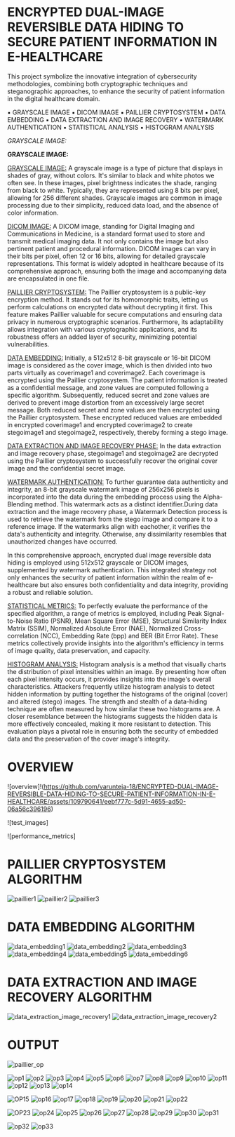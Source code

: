 # ENCRYPTED DUAL-IMAGE REVERSIBLE DATA HIDING TO SECURE PATIENT INFORMATION IN E-HEALTHCARE

This project symbolize the innovative integration of cybersecurity methodologies, combining both cryptographic techniques and steganographic approaches, to enhance the security of patient information in the digital healthcare domain.  

▪️ GRAYSCALE IMAGE
▪️ DICOM IMAGE
▪️ PAILLIER CRYPTOSYSTEM
▪️ DATA EMBEDDING
▪️ DATA EXTRACTION AND IMAGE RECOVERY
▪️ WATERMARK AUTHENTICATION
▪️ STATISTICAL ANALYSIS
▪️ HISTOGRAM ANALYSIS

   
<em>GRAYSCALE IMAGE:</em>

<b>GRAYSCALE IMAGE:</b>

<ins>GRAYSCALE IMAGE:</ins>
A grayscale image is a type of picture that displays in shades of gray, without colors. It's similar to black and white photos we often see. In these images, pixel brightness indicates the shade, ranging from black to white. Typically, they are represented using 8 bits per pixel, allowing for 256 different shades. Grayscale images are common in image processing due to their simplicity, reduced data load, and the absence of color information.

<ins>DICOM IMAGE:</ins>
A DICOM image, standing for Digital Imaging and Communications in Medicine, is a standard format used to store and transmit medical imaging data. It not only contains the image but also pertinent patient and procedural information. DICOM images can vary in their bits per pixel, often 12 or 16 bits, allowing for detailed grayscale representations. This format is widely adopted in healthcare because of its comprehensive approach, ensuring both the image and accompanying data are encapsulated in one file.

<ins>PAILLIER CRYPTOSYSTEM:</ins>
The Paillier cryptosystem is a public-key encryption method. It stands out for its homomorphic traits, letting us perform calculations on encrypted data without decrypting it first. This feature makes Paillier valuable for secure computations and ensuring data privacy in numerous cryptographic scenarios. Furthermore, its adaptability allows integration with various cryptographic applications, and its robustness offers an added layer of security, minimizing potential vulnerabilities.

<ins>DATA EMBEDDING:</ins>
Initially, a 512x512 8-bit grayscale or 16-bit DICOM image is considered as the cover image, which is then divided into two parts virtually as coverimage1 and coverimage2. Each coverimage is encrypted using the Paillier cryptosystem. The patient information is treated as a confidential message, and zone values are computed following a specific algorithm. Subsequently, reduced secret and zone values are derived to prevent image distortion from an excessively large secret message. Both reduced secret and zone values are then encrypted using the Paillier cryptosystem. These encrypted reduced values are embedded in encrypted coverimage1 and encrypted coverimage2 to create stegoimage1 and stegoimage2, respectively, thereby forming a stego image.

<ins>DATA EXTRACTION AND IMAGE RECOVERY PHASE:</ins>
In the data extraction and image recovery phase, stegoimage1 and stegoimage2 are decrypted using the Paillier cryptosystem to successfully recover the original cover image and the confidential secret image.

<ins>WATERMARK AUTHENTICATION:</ins>
To further guarantee data authenticity and integrity, an 8-bit grayscale watermark image of 256x256 pixels is incorporated into the data during the embedding process using the Alpha-Blending method. This watermark acts as a distinct identifier.During data extraction and the image recovery phase, a Watermark Detection process is used to retrieve the watermark from the stego image and compare it to a reference image. If the watermarks align with eachother, it verifies the data's authenticity and integrity. Otherwise, any dissimilarity resembles that unauthorized changes have occurred.

In this comprehensive approach, encrypted dual image reversible data hiding is employed using 512x512 grayscale or DICOM images, supplemented by watermark authentication. This integrated strategy not only enhances the security of patient information within the realm of e-healthcare but also ensures both confidentiality and data integrity, providing a robust and reliable solution.

<ins>STATISTICAL METRICS:</ins> 
To perfectly evaluate the performance of the specified algorithm, a range of metrics is employed, including Peak Signal-to-Noise Ratio (PSNR), Mean Square Error (MSE), Structural Similarity Index Matrix (SSIM), Normalized Absolute Error (NAE), Normalized Cross-correlation (NCC), Embedding Rate (bpp) and BER (Bit Error Rate). These metrics collectively provide insights into the algorithm's efficiency in terms of image quality, data preservation, and capacity.

<ins>HISTOGRAM ANALYSIS:</ins> 
Histogram analysis is a method that visually charts the distribution of pixel intensities within an image. By presenting how often each pixel intensity occurs, it provides insights into the image's overall characteristics. Attackers frequently utilize histogram analysis to detect hidden information by putting together the histograms of the original (cover) and altered (stego) images. The strength and stealth of a data-hiding technique are often measured by how similar these two histograms are. A closer resemblance between the histograms suggests the hidden data is more effectively concealed, making it more resistant to detection. This evaluation plays a pivotal role in ensuring both the security of embedded data and the preservation of the cover image's integrity.

# OVERVIEW
![overview]!(https://github.com/varunteja-18/ENCRYPTED-DUAL-IMAGE-REVERSIBLE-DATA-HIDING-TO-SECURE-PATIENT-INFORMATION-IN-E-HEALTHCARE/assets/109790641/eebf777c-5d91-4655-ad50-06a56c396196)


![test_images]

![performance_metrics]

# PAILLIER CRYPTOSYSTEM ALGORITHM
![paillier1](https://github.com/Neeraja-Kallamadi/Information_Security_E-Health_Encrypted_Dual-Image_Reversible_Data_Hiding/assets/110168775/38b6e2f1-83d9-464b-beee-058c4cb1162e)
![paillier2](https://github.com/Neeraja-Kallamadi/Information_Security_E-Health_Encrypted_Dual-Image_Reversible_Data_Hiding/assets/110168775/a91dbe5a-e359-4b92-8a55-c4bce5974ee3)
![paillier3](https://github.com/Neeraja-Kallamadi/Information_Security_E-Health_Encrypted_Dual-Image_Reversible_Data_Hiding/assets/110168775/f46b8555-f7c4-4251-b774-2ecb49f67141)

# DATA EMBEDDING ALGORITHM
![data_embedding1](https://github.com/Neeraja-Kallamadi/Information_Security_E-Health_Encrypted_Dual-Image_Reversible_Data_Hiding/assets/110168775/6afb42f8-5e16-4c25-8e23-2f5c46ee5c4f)
![data_embedding2](https://github.com/Neeraja-Kallamadi/Information_Security_E-Health_Encrypted_Dual-Image_Reversible_Data_Hiding/assets/110168775/6207c4f7-9280-4d5c-baf8-cc473c29362e)
![data_embedding3](https://github.com/Neeraja-Kallamadi/Information_Security_E-Health_Encrypted_Dual-Image_Reversible_Data_Hiding/assets/110168775/59e5c76c-3770-4ec8-ab21-7fab2090aa90)
![data_embedding4](https://github.com/Neeraja-Kallamadi/Information_Security_E-Health_Encrypted_Dual-Image_Reversible_Data_Hiding/assets/110168775/2ea11993-297d-4566-b825-68dd6946a8e4)
![data_embedding5](https://github.com/Neeraja-Kallamadi/Information_Security_E-Health_Encrypted_Dual-Image_Reversible_Data_Hiding/assets/110168775/85c52106-fc32-4138-9f2d-116731ed854f)
![data_embedding6](https://github.com/Neeraja-Kallamadi/Information_Security_E-Health_Encrypted_Dual-Image_Reversible_Data_Hiding/assets/110168775/9f422705-5326-49e5-bc88-5c7055b0e36c)

# DATA EXTRACTION AND IMAGE RECOVERY ALGORITHM
![data_extraction_image_recovery1](https://github.com/Neeraja-Kallamadi/Information_Security_E-Health_Encrypted_Dual-Image_Reversible_Data_Hiding/assets/110168775/ba0a741a-6ebb-4f93-9766-71ebe9a83c15)
![data_extraction_image_recovery2](https://github.com/Neeraja-Kallamadi/Information_Security_E-Health_Encrypted_Dual-Image_Reversible_Data_Hiding/assets/110168775/1a4b823c-a976-431e-b8f5-8e06c21ef9f9)

# OUTPUT

![paillier_op](https://github.com/Neeraja-Kallamadi/Information_Security_E-Health_Encrypted_Dual-Image_Reversible_Data_Hiding/assets/110168775/c853acb5-0e94-4f8a-a2db-658d6ea24f9f)

![op1](https://github.com/Neeraja-Kallamadi/Information_Security_E-Health_Encrypted_Dual-Image_Reversible_Data_Hiding/assets/110168775/91efd224-d3c5-4ee8-985c-325171b06975)
![op2](https://github.com/Neeraja-Kallamadi/Information_Security_E-Health_Encrypted_Dual-Image_Reversible_Data_Hiding/assets/110168775/4b4e5995-3ca7-4880-9ab9-0291b2b9443f)
![op3](https://github.com/Neeraja-Kallamadi/Information_Security_E-Health_Encrypted_Dual-Image_Reversible_Data_Hiding/assets/110168775/cea0bfba-7cc5-4b7c-b106-2804e5e7003f)
![op4](https://github.com/Neeraja-Kallamadi/Information_Security_E-Health_Encrypted_Dual-Image_Reversible_Data_Hiding/assets/110168775/ffe631ac-a5a4-457c-91af-5993bc8d0be4)
![op5](https://github.com/Neeraja-Kallamadi/Information_Security_E-Health_Encrypted_Dual-Image_Reversible_Data_Hiding/assets/110168775/c69af05c-d366-424f-8b8f-62972b39066a)
![op6](https://github.com/Neeraja-Kallamadi/Information_Security_E-Health_Encrypted_Dual-Image_Reversible_Data_Hiding/assets/110168775/5301f3bf-4d1e-4185-bbb7-81353dd19675)
![op7](https://github.com/Neeraja-Kallamadi/Information_Security_E-Health_Encrypted_Dual-Image_Reversible_Data_Hiding/assets/110168775/9282d297-5217-471d-b192-9ddada5a5264)
![op8](https://github.com/Neeraja-Kallamadi/Information_Security_E-Health_Encrypted_Dual-Image_Reversible_Data_Hiding/assets/110168775/614ebb5a-f8eb-4ffa-9122-cbd315b27122)
![op9](https://github.com/Neeraja-Kallamadi/Information_Security_E-Health_Encrypted_Dual-Image_Reversible_Data_Hiding/assets/110168775/96a223a7-c4c4-4008-bb2b-a85282832887)
![op10](https://github.com/Neeraja-Kallamadi/Information_Security_E-Health_Encrypted_Dual-Image_Reversible_Data_Hiding/assets/110168775/830f4bf4-d478-432e-9de7-f001d50c426b)
![op11](https://github.com/Neeraja-Kallamadi/Information_Security_E-Health_Encrypted_Dual-Image_Reversible_Data_Hiding/assets/110168775/83829f73-3939-4e35-b30d-1b1b871c30f4)
![op12](https://github.com/Neeraja-Kallamadi/Information_Security_E-Health_Encrypted_Dual-Image_Reversible_Data_Hiding/assets/110168775/93c34d37-a09c-42f6-963f-c97f1fe388f2)
![op13](https://github.com/Neeraja-Kallamadi/Information_Security_E-Health_Encrypted_Dual-Image_Reversible_Data_Hiding/assets/110168775/2a6db5b4-c0fc-45c0-85b3-95adf42002cc)
![op14](https://github.com/Neeraja-Kallamadi/Information_Security_E-Health_Encrypted_Dual-Image_Reversible_Data_Hiding/assets/110168775/ffbdb42f-1216-46fe-a042-75de24399777)

![OP15](https://github.com/Neeraja-Kallamadi/Information_Security_E-Health_Encrypted_Dual-Image_Reversible_Data_Hiding/assets/110168775/8967e550-a3f5-4d01-8500-d159b9f9357f)
![op16](https://github.com/Neeraja-Kallamadi/Information_Security_E-Health_Encrypted_Dual-Image_Reversible_Data_Hiding/assets/110168775/0d621954-3b93-4962-9e0f-fbb654ed6a72)
![op17](https://github.com/Neeraja-Kallamadi/Information_Security_E-Health_Encrypted_Dual-Image_Reversible_Data_Hiding/assets/110168775/06ae4e21-600e-44e1-bd26-cae0ea7c3dfe)
![op18](https://github.com/Neeraja-Kallamadi/Information_Security_E-Health_Encrypted_Dual-Image_Reversible_Data_Hiding/assets/110168775/68f6f7c0-32ff-4f76-8a1d-7dc6e13341c3)
![op19](https://github.com/Neeraja-Kallamadi/Information_Security_E-Health_Encrypted_Dual-Image_Reversible_Data_Hiding/assets/110168775/752c2c92-f7a6-42cb-890a-d1de9bba634f)
![op20](https://github.com/Neeraja-Kallamadi/Information_Security_E-Health_Encrypted_Dual-Image_Reversible_Data_Hiding/assets/110168775/e7367f63-49eb-4833-8b1f-49411e11bb21)
![op21](https://github.com/Neeraja-Kallamadi/Information_Security_E-Health_Encrypted_Dual-Image_Reversible_Data_Hiding/assets/110168775/1e9a1c84-06be-42ca-9dc0-06c3ab101f9c)
![op22](https://github.com/Neeraja-Kallamadi/Information_Security_E-Health_Encrypted_Dual-Image_Reversible_Data_Hiding/assets/110168775/94cb3ab4-bc85-4a00-9903-253e60cf3273)

![OP23](https://github.com/Neeraja-Kallamadi/Information_Security_E-Health_Encrypted_Dual-Image_Reversible_Data_Hiding/assets/110168775/8706437c-e936-43a6-bbe4-7f20eec538ee)
![op24](https://github.com/Neeraja-Kallamadi/Information_Security_E-Health_Encrypted_Dual-Image_Reversible_Data_Hiding/assets/110168775/027d1d24-a979-42ee-ba68-a2348d73e886)
![op25](https://github.com/Neeraja-Kallamadi/Information_Security_E-Health_Encrypted_Dual-Image_Reversible_Data_Hiding/assets/110168775/c42cd156-43b5-44c5-9ffd-6bda8eccd70f)
![op26](https://github.com/Neeraja-Kallamadi/Information_Security_E-Health_Encrypted_Dual-Image_Reversible_Data_Hiding/assets/110168775/8002cbfc-c7d1-4441-be98-a17a454bc590)
![op27](https://github.com/Neeraja-Kallamadi/Information_Security_E-Health_Encrypted_Dual-Image_Reversible_Data_Hiding/assets/110168775/7b1abc8a-733e-442e-9325-f7ea75ee28b8)
![op28](https://github.com/Neeraja-Kallamadi/Information_Security_E-Health_Encrypted_Dual-Image_Reversible_Data_Hiding/assets/110168775/ec6acdbf-c1e3-4f4b-b2b6-366a6692fc03)
![op29](https://github.com/Neeraja-Kallamadi/Information_Security_E-Health_Encrypted_Dual-Image_Reversible_Data_Hiding/assets/110168775/86ff7ce0-a34f-481b-81e3-ab066e10ede0)
![op30](https://github.com/Neeraja-Kallamadi/Information_Security_E-Health_Encrypted_Dual-Image_Reversible_Data_Hiding/assets/110168775/9392f8d7-12ca-40f7-b7e4-06c6e9b415f7)
![op31](https://github.com/Neeraja-Kallamadi/Information_Security_E-Health_Encrypted_Dual-Image_Reversible_Data_Hiding/assets/110168775/e07a569a-6b7c-4946-83ba-7a167658a06c)

![op32](https://github.com/Neeraja-Kallamadi/Information_Security_E-Health_Encrypted_Dual-Image_Reversible_Data_Hiding/assets/110168775/e96463a0-7eaf-4dfa-9397-f701e6beac61)
![op33](https://github.com/Neeraja-Kallamadi/Information_Security_E-Health_Encrypted_Dual-Image_Reversible_Data_Hiding/assets/110168775/c99641af-8eb3-446e-afa1-d7a4c5f1ebf0)

